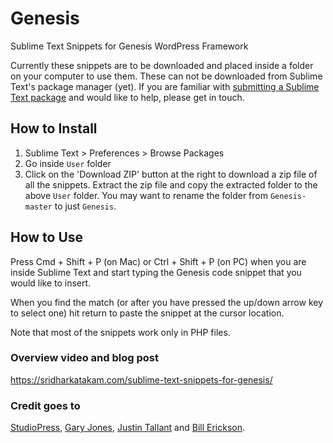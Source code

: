 # Genesis
Sublime Text Snippets for Genesis WordPress Framework

Currently these snippets are to be downloaded and placed inside a folder on your computer to use them. These can not be downloaded from Sublime Text's package manager (yet). If you are familiar with [submitting a Sublime Text package](https://packagecontrol.io/docs/submitting_a_package) and would like to help, please get in touch.


## How to Install

1. Sublime Text > Preferences > Browse Packages
2. Go inside `User` folder
3. Click on the 'Download ZIP' button at the right to download a zip file of all the snippets. Extract the zip file and copy the extracted folder to the above `User` folder. You may want to rename the folder from `Genesis-master` to just `Genesis`.


## How to Use

Press Cmd + Shift + P (on Mac) or Ctrl + Shift + P (on PC) when you are inside Sublime Text and start typing the Genesis code snippet that you would like to insert.

When you find the match (or after you have pressed the up/down arrow key to select one) hit return to paste the snippet at the cursor location.

Note that most of the snippets work only in PHP files.

### Overview video and blog post

https://sridharkatakam.com/sublime-text-snippets-for-genesis/

### Credit goes to

[StudioPress](http://my.studiopress.com/snippets/), [Gary Jones](https://github.com/GaryJones/sublime/tree/master/snippets), [Justin Tallant](http://justintallant.com/genesis-sublime-text-2-snippets/) and [Bill Erickson](http://www.billerickson.net/code/).